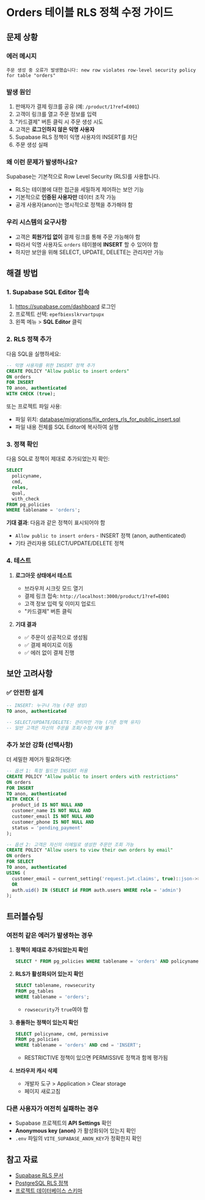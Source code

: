 # Orders 테이블 RLS 정책 수정 가이드

## 문제 상황

### 에러 메시지
```
주문 생성 중 오류가 발생했습니다: new row violates row-level security policy for table "orders"
```

### 발생 원인
1. 판매자가 결제 링크를 공유 (예: `/product/1?ref=E001`)
2. 고객이 링크를 열고 주문 정보를 입력
3. "카드결제" 버튼 클릭 시 주문 생성 시도
4. 고객은 **로그인하지 않은 익명 사용자**
5. Supabase RLS 정책이 익명 사용자의 INSERT를 차단
6. 주문 생성 실패

### 왜 이런 문제가 발생하나요?

Supabase는 기본적으로 Row Level Security (RLS)를 사용합니다.
- RLS는 테이블에 대한 접근을 세밀하게 제어하는 보안 기능
- 기본적으로 **인증된 사용자만** 데이터 조작 가능
- 공개 사용자(anon)는 명시적으로 정책을 추가해야 함

### 우리 시스템의 요구사항
- 고객은 **회원가입 없이** 결제 링크를 통해 주문 가능해야 함
- 따라서 익명 사용자도 `orders` 테이블에 **INSERT** 할 수 있어야 함
- 하지만 보안을 위해 SELECT, UPDATE, DELETE는 관리자만 가능

## 해결 방법

### 1. Supabase SQL Editor 접속
1. https://supabase.com/dashboard 로그인
2. 프로젝트 선택: `epefbiexslkrvartpupx`
3. 왼쪽 메뉴 > **SQL Editor** 클릭

### 2. RLS 정책 추가

다음 SQL을 실행하세요:

```sql
-- 익명 사용자를 위한 INSERT 정책 추가
CREATE POLICY "Allow public to insert orders"
ON orders
FOR INSERT
TO anon, authenticated
WITH CHECK (true);
```

또는 프로젝트 파일 사용:
- 파일 위치: [database/migrations/fix_orders_rls_for_public_insert.sql](../database/migrations/fix_orders_rls_for_public_insert.sql)
- 파일 내용 전체를 SQL Editor에 복사하여 실행

### 3. 정책 확인

다음 SQL로 정책이 제대로 추가되었는지 확인:

```sql
SELECT
  policyname,
  cmd,
  roles,
  qual,
  with_check
FROM pg_policies
WHERE tablename = 'orders';
```

**기대 결과**: 다음과 같은 정책이 표시되어야 함
- `Allow public to insert orders` - INSERT 정책 (anon, authenticated)
- 기타 관리자용 SELECT/UPDATE/DELETE 정책

### 4. 테스트

1. **로그아웃 상태에서 테스트**
   - 브라우저 시크릿 모드 열기
   - 결제 링크 접속: `http://localhost:3000/product/1?ref=E001`
   - 고객 정보 입력 및 이미지 업로드
   - "카드결제" 버튼 클릭

2. **기대 결과**
   - ✅ 주문이 성공적으로 생성됨
   - ✅ 결제 페이지로 이동
   - ✅ 에러 없이 결제 진행

## 보안 고려사항

### ✅ 안전한 설계
```sql
-- INSERT: 누구나 가능 (주문 생성)
TO anon, authenticated

-- SELECT/UPDATE/DELETE: 관리자만 가능 (기존 정책 유지)
-- 일반 고객은 자신의 주문을 조회/수정/삭제 불가
```

### 추가 보안 강화 (선택사항)

더 세밀한 제어가 필요하다면:

```sql
-- 옵션 1: 특정 필드만 INSERT 허용
CREATE POLICY "Allow public to insert orders with restrictions"
ON orders
FOR INSERT
TO anon, authenticated
WITH CHECK (
  product_id IS NOT NULL AND
  customer_name IS NOT NULL AND
  customer_email IS NOT NULL AND
  customer_phone IS NOT NULL AND
  status = 'pending_payment'
);

-- 옵션 2: 고객은 자신의 이메일로 생성한 주문만 조회 가능
CREATE POLICY "Allow users to view their own orders by email"
ON orders
FOR SELECT
TO anon, authenticated
USING (
  customer_email = current_setting('request.jwt.claims', true)::json->>'email'
  OR
  auth.uid() IN (SELECT id FROM auth.users WHERE role = 'admin')
);
```

## 트러블슈팅

### 여전히 같은 에러가 발생하는 경우

1. **정책이 제대로 추가되었는지 확인**
   ```sql
   SELECT * FROM pg_policies WHERE tablename = 'orders' AND policyname = 'Allow public to insert orders';
   ```

2. **RLS가 활성화되어 있는지 확인**
   ```sql
   SELECT tablename, rowsecurity
   FROM pg_tables
   WHERE tablename = 'orders';
   ```
   - `rowsecurity`가 `true`여야 함

3. **충돌하는 정책이 있는지 확인**
   ```sql
   SELECT policyname, cmd, permissive
   FROM pg_policies
   WHERE tablename = 'orders' AND cmd = 'INSERT';
   ```
   - RESTRICTIVE 정책이 있으면 PERMISSIVE 정책과 함께 평가됨

4. **브라우저 캐시 삭제**
   - 개발자 도구 > Application > Clear storage
   - 페이지 새로고침

### 다른 사용자가 여전히 실패하는 경우

- Supabase 프로젝트의 **API Settings** 확인
- **Anonymous key (anon)** 가 활성화되어 있는지 확인
- `.env` 파일의 `VITE_SUPABASE_ANON_KEY`가 정확한지 확인

## 참고 자료

- [Supabase RLS 문서](https://supabase.com/docs/guides/auth/row-level-security)
- [PostgreSQL RLS 정책](https://www.postgresql.org/docs/current/ddl-rowsecurity.html)
- [프로젝트 데이터베이스 스키마](../database/schema/)

